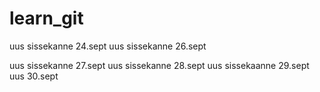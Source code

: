 # learn_git

uus sissekanne 24.sept
uus sissekanne 26.sept

uus sissekanne 27.sept
uus sissekanne 28.sept
uus sissekaanne 29.sept
uus 30.sept
